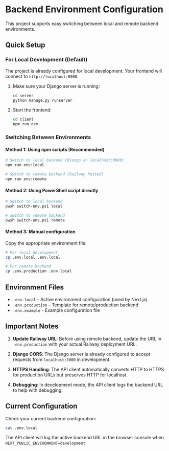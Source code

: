 # Backend Environment Configuration

This project supports easy switching between local and remote backend environments.

## Quick Setup

### For Local Development (Default)
The project is already configured for local development. Your frontend will connect to `http://localhost:8000`.

1. Make sure your Django server is running:
   ```bash
   cd server
   python manage.py runserver
   ```

2. Start the frontend:
   ```bash
   cd client
   npm run dev
   ```

### Switching Between Environments

#### Method 1: Using npm scripts (Recommended)
```bash
# Switch to local backend (Django on localhost:8000)
npm run env:local

# Switch to remote backend (Railway hosted)
npm run env:remote
```

#### Method 2: Using PowerShell script directly
```bash
# Switch to local backend
pwsh switch-env.ps1 local

# Switch to remote backend  
pwsh switch-env.ps1 remote
```

#### Method 3: Manual configuration
Copy the appropriate environment file:
```bash
# For local development
cp .env.local .env.local

# For remote backend
cp .env.production .env.local
```

## Environment Files

- `.env.local` - Active environment configuration (used by Next.js)
- `.env.production` - Template for remote/production backend
- `.env.example` - Example configuration file

## Important Notes

1. **Update Railway URL**: Before using remote backend, update the URL in `.env.production` with your actual Railway deployment URL.

2. **Django CORS**: The Django server is already configured to accept requests from `localhost:3000` in development.

3. **HTTPS Handling**: The API client automatically converts HTTP to HTTPS for production URLs but preserves HTTP for localhost.

4. **Debugging**: In development mode, the API client logs the backend URL to help with debugging.

## Current Configuration

Check your current backend configuration:
```bash
cat .env.local
```

The API client will log the active backend URL in the browser console when `NEXT_PUBLIC_ENVIRONMENT=development`.
